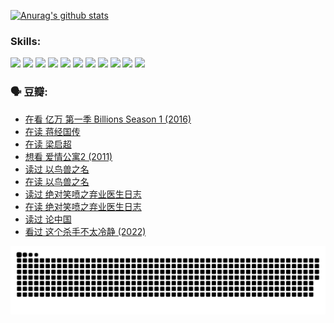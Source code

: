
[![Anurag's github stats](https://github-readme-stats.vercel.app/api?username=w940853815)](https://github.com/anuraghazra/github-readme-stats)

### Skills:

<code><img height="32" src="https://cdn.jsdelivr.net/npm/simple-icons@v5/icons/python.svg"></code>
<code><img height="32" src="https://cdn.jsdelivr.net/npm/simple-icons@v5/icons/javascript.svg"></code>
<code><img height="32" src="https://cdn.jsdelivr.net/npm/simple-icons@v5/icons/django.svg"></code>
<code><img height="32" src="https://cdn.jsdelivr.net/npm/simple-icons@v5/icons/flask.svg"></code>
<code><img height="32" src="https://cdn.jsdelivr.net/npm/simple-icons@v5/icons/vuetify.svg"></code>
<code><img height="32" src="https://cdn.jsdelivr.net/npm/simple-icons@v5/icons/git.svg"></code>
<code><img height="32" src="https://cdn.jsdelivr.net/npm/simple-icons@v5/icons/docker.svg"></code>
<code><img height="32" src="https://cdn.jsdelivr.net/npm/simple-icons@v5/icons/postgresql.svg"></code>
<code><img height="32" src="https://cdn.jsdelivr.net/npm/simple-icons@v5/icons/elasticsearch.svg"></code>
<code><img height="32" src="https://cdn.jsdelivr.net/npm/simple-icons@v5/icons/macos.svg"></code>
<code><img height="32" src="https://cdn.jsdelivr.net/npm/simple-icons@v5/icons/linux.svg"></code>

### 🗣 豆瓣:

<!-- DOUBAN-ACTIVITIES:START -->
- [在看 亿万 第一季 Billions Season 1‎ (2016)](https://www.douban.com/people/136069238/status/3878098700/?_i=53502826)
- [在读 蒋经国传](https://www.douban.com/people/136069238/status/3877458956/?_i=53502826)
- [在读 梁启超](https://www.douban.com/people/136069238/status/3876806133/?_i=53502826)
- [想看 爱情公寓2‎ (2011)](https://www.douban.com/people/136069238/status/3876682115/?_i=53502826)
- [读过 以鸟兽之名](https://www.douban.com/people/136069238/status/3876369302/?_i=53502826)
- [在读 以鸟兽之名](https://www.douban.com/people/136069238/status/3869094471/?_i=53502826)
- [读过 绝对笑喷之弃业医生日志](https://www.douban.com/people/136069238/status/3869093225/?_i=53502826)
- [在读 绝对笑喷之弃业医生日志](https://www.douban.com/people/136069238/status/3862106751/?_i=53502826)
- [读过 论中国](https://www.douban.com/people/136069238/status/3862105795/?_i=53502826)
- [看过 这个杀手不太冷静‎ (2022)](https://www.douban.com/people/136069238/status/3856458693/?_i=53502826)
<!-- DOUBAN-ACTIVITIES:END -->


![Snake animation](https://raw.githubusercontent.com/w940853815/w940853815/output/github-contribution-grid-snake.svg)

<!--
**w940853815/w940853815** is a ✨ _special_ ✨ repository because its `README.md` (this file) appears on your GitHub profile.

Here are some ideas to get you started:

- 🔭 I’m currently working on ...
- 🌱 I’m currently learning ...
- 👯 I’m looking to collaborate on ...
- 🤔 I’m looking for help with ...
- 💬 Ask me about ...
- 📫 How to reach me: ...
- 😄 Pronouns: ...
- ⚡ Fun fact: ...
-->
